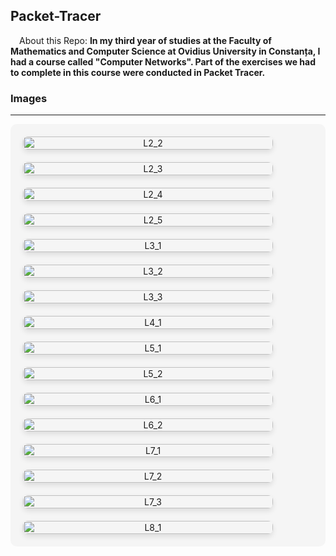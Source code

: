 <h2>Packet-Tracer</h2>

&emsp;About this Repo: **In my third year of studies at the Faculty of Mathematics and Computer Science at Ovidius University in Constanța, I had a course called "Computer Networks". Part of the exercises we had to complete in this course were conducted in Packet Tracer.**
<br><h3>Images</h3>
<hr>
<div align="center" style="display: grid; 
                          grid-template-columns: repeat(auto-fit, minmax(400px, 1fr));
                          gap: 20px;
                          padding: 20px;
                          background-color: #f5f5f5;
                          border-radius: 10px;
                          max-width: 1200px;
                          margin: 0 auto;">
    <img alt="L2_2" width="400" style="width: 100%; 
                                            max-width: 400px;
                                            border-radius: 8px;
                                            box-shadow: 0 4px 8px rgba(0,0,0,0.1);
                                            transition: transform 0.3s ease;
                                            &:hover {
                                                transform: scale(1.02);
                                            }" 
        src="https://github.com/aaiant/Packet-Tracer/blob/main/L2/Image_2_PT_Antohi_Andi_Ionel_L2.png">
    <img alt="L2_3" width="400" style="width: 100%; 
                                            max-width: 400px;
                                            border-radius: 8px;
                                            box-shadow: 0 4px 8px rgba(0,0,0,0.1);
                                            transition: transform 0.3s ease;
                                            &:hover {
                                                transform: scale(1.02);
                                            }" 
        src="https://github.com/aaiant/Packet-Tracer/blob/main/L2/Image_3_PT_Antohi_Andi_Ionel_L2.png">
    <img alt="L2_4" width="400" style="width: 100%; 
                                            max-width: 400px;
                                            border-radius: 8px;
                                            box-shadow: 0 4px 8px rgba(0,0,0,0.1);
                                            transition: transform 0.3s ease;
                                            &:hover {
                                                transform: scale(1.02);
                                            }" 
        src="https://github.com/aaiant/Packet-Tracer/blob/main/L2/Image_4_PT_Antohi_Andi_Ionel_L2.png">
      <img alt="L2_5" width="400" style="width: 100%; 
                                            max-width: 400px;
                                            border-radius: 8px;
                                            box-shadow: 0 4px 8px rgba(0,0,0,0.1);
                                            transition: transform 0.3s ease;
                                            &:hover {
                                                transform: scale(1.02);
                                            }" 
        src="https://github.com/aaiant/Packet-Tracer/blob/main/L2/Image_5_PT_Antohi_Andi_Ionel_L2.png">
   <img alt="L3_1" width="400" style="width: 100%; 
                                            max-width: 400px;
                                            border-radius: 8px;
                                            box-shadow: 0 4px 8px rgba(0,0,0,0.1);
                                            transition: transform 0.3s ease;
                                            &:hover {
                                                transform: scale(1.02);
                                            }" 
       src="https://github.com/aaiant/Packet-Tracer/blob/main/L3/Image_1_PT_Antohi_Andi_Ionel_L3.png">
   <img alt="L3_2" width="400" style="width: 100%; 
                                            max-width: 400px;
                                            border-radius: 8px;
                                            box-shadow: 0 4px 8px rgba(0,0,0,0.1);
                                            transition: transform 0.3s ease;
                                            &:hover {
                                                transform: scale(1.02);
                                            }" 
      src="https://github.com/aaiant/Packet-Tracer/blob/main/L3/Image_2_PT_Antohi_Andi_Ionel_L3.png">
  <img alt="L3_3" width="400" style="width: 100%; 
                                            max-width: 400px;
                                            border-radius: 8px;
                                            box-shadow: 0 4px 8px rgba(0,0,0,0.1);
                                            transition: transform 0.3s ease;
                                            &:hover {
                                                transform: scale(1.02);
                                            }" 
     src="https://github.com/aaiant/Packet-Tracer/blob/main/L3/Image_3_PT_Antohi_Andi_Ionel_L3.png">
  <img alt="L4_1" width="400" style="width: 100%; 
                                            max-width: 400px;
                                            border-radius: 8px;
                                            box-shadow: 0 4px 8px rgba(0,0,0,0.1);
                                            transition: transform 0.3s ease;
                                            &:hover {
                                                transform: scale(1.02);
                                            }" 
     src="https://github.com/aaiant/Packet-Tracer/blob/main/L4/Image_1_PT_Antohi_Andi_Ione_L4.png">
   <img alt="L5_1" width="400" style="width: 100%; 
                                            max-width: 400px;
                                            border-radius: 8px;
                                            box-shadow: 0 4px 8px rgba(0,0,0,0.1);
                                            transition: transform 0.3s ease;
                                            &:hover {
                                                transform: scale(1.02);
                                            }" 
     src="https://github.com/aaiant/Packet-Tracer/blob/main/L5/Image_1_PT_Antohi_Andi_Ionel_L5.png">
  <img alt="L5_2" width="400" style="width: 100%; 
                                            max-width: 400px;
                                            border-radius: 8px;
                                            box-shadow: 0 4px 8px rgba(0,0,0,0.1);
                                            transition: transform 0.3s ease;
                                            &:hover {
                                                transform: scale(1.02);
                                            }" 
     src="https://github.com/aaiant/Packet-Tracer/blob/main/L5/Image_2_PT_Antohi_Andi_Ionel_L5.png">
    <img alt="L6_1" width="400" style="width: 100%; 
                                            max-width: 400px;
                                            border-radius: 8px;
                                            box-shadow: 0 4px 8px rgba(0,0,0,0.1);
                                            transition: transform 0.3s ease;
                                            &:hover {
                                                transform: scale(1.02);
                                            }" 
     src="https://github.com/aaiant/Packet-Tracer/blob/main/L6/Image_1_PT_Antohi_Andi_Ionel_L6.png">
    <img alt="L6_2" width="400" style="width: 100%; 
                                            max-width: 400px;
                                            border-radius: 8px;
                                            box-shadow: 0 4px 8px rgba(0,0,0,0.1);
                                            transition: transform 0.3s ease;
                                            &:hover {
                                                transform: scale(1.02);
                                            }" 
     src="https://github.com/aaiant/Packet-Tracer/blob/main/L6/Image_2_PT_Antohi_Andi_Ionel_L6.png">
    <img alt="L7_1" width="400" style="width: 100%; 
                                            max-width: 400px;
                                            border-radius: 8px;
                                            box-shadow: 0 4px 8px rgba(0,0,0,0.1);
                                            transition: transform 0.3s ease;
                                            &:hover {
                                                transform: scale(1.02);
                                            }" 
     src="https://github.com/aaiant/Packet-Tracer/blob/main/L7/Image_1_PT_Antohi_Andi_Ionel_L7.png">
    <img alt="L7_2" width="400" style="width: 100%; 
                                            max-width: 400px;
                                            border-radius: 8px;
                                            box-shadow: 0 4px 8px rgba(0,0,0,0.1);
                                            transition: transform 0.3s ease;
                                            &:hover {
                                                transform: scale(1.02);
                                            }" 
     src="https://github.com/aaiant/Packet-Tracer/blob/main/L7/Image_2_PT_Antohi_Andi_Ionel_L7.png">
    <img alt="L7_3" width="400" style="width: 100%; 
                                            max-width: 400px;
                                            border-radius: 8px;
                                            box-shadow: 0 4px 8px rgba(0,0,0,0.1);
                                            transition: transform 0.3s ease;
                                            &:hover {
                                                transform: scale(1.02);
                                            }" 
     src="https://github.com/aaiant/Packet-Tracer/blob/main/L7/Image_3_PT_Antohi_Andi_Ionel_L7.png">
    <img alt="L8_1" width="400" style="width: 100%; 
                                            max-width: 400px;
                                            border-radius: 8px;
                                            box-shadow: 0 4px 8px rgba(0,0,0,0.1);
                                            transition: transform 0.3s ease;
                                            &:hover {
                                                transform: scale(1.02);
                                            }" 
     src="https://github.com/aaiant/Packet-Tracer/blob/main/L8/Image_1_PT_Antohi_Andi_Ionel_L8.png">
</div>
